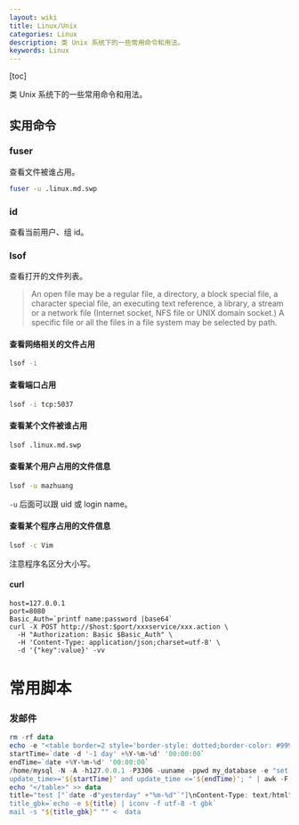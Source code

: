 ```yaml
---
layout: wiki
title: Linux/Unix
categories: Linux
description: 类 Unix 系统下的一些常用命令和用法。
keywords: Linux
---
```


[toc]

类 Unix 系统下的一些常用命令和用法。

## 实用命令

### fuser

查看文件被谁占用。

```sh
fuser -u .linux.md.swp
```

### id

查看当前用户、组 id。

### lsof

查看打开的文件列表。

> An  open  file  may  be  a  regular  file,  a directory, a block special file, a character special file, an executing text reference, a library, a stream or a network file (Internet socket, NFS file or UNIX domain socket.)  A specific file or all the files in a file system may be selected by path.

#### 查看网络相关的文件占用

```sh
lsof -i
```

#### 查看端口占用

```sh
lsof -i tcp:5037
```

#### 查看某个文件被谁占用

```sh
lsof .linux.md.swp
```

#### 查看某个用户占用的文件信息

```sh
lsof -u mazhuang
```

`-u` 后面可以跟 uid 或 login name。

#### 查看某个程序占用的文件信息

```sh
lsof -c Vim
```

注意程序名区分大小写。

#### curl

```shell
host=127.0.0.1
port=8080
Basic_Auth=`printf name:password |base64`
curl -X POST http://$host:$port/xxxservice/xxx.action \
  -H "Authorization: Basic $Basic_Auth" \
  -H 'Content-Type: application/json;charset=utf-8' \
  -d '{"key":value}' -vv
```

# 常用脚本

### 发邮件

```powershell
rm -rf data
echo -e "<table border=2 style='border-style: dotted;border-color: #9999FF;'><tr bgcolor='#99FF99'><th>test</th></tr>" > data
startTime=`date -d '-1 day' +%Y-%m-%d' '00:00:00`
endTime=`date +%Y-%m-%d' '00:00:00`
/home/mysql -N -A -h127.0.0.1 -P3306 -uuname -ppwd my_database -e "set names utf8;select 1 from my_talbe where 
update_time>='${startTime}' and update_time <='${endTime}'; " | awk -F '\t' '{print "<tr><td>"$1"</td><td>"</tr>";}' >> data
echo "</table>" >> data
title="test ["`date -d"yesterday" +"%m-%d"`"]\nContent-Type: text/html"
title_gbk=`echo -e ${title} | iconv -f utf-8 -t gbk`
mail -s "${title_gbk}" "" <  data 
```

